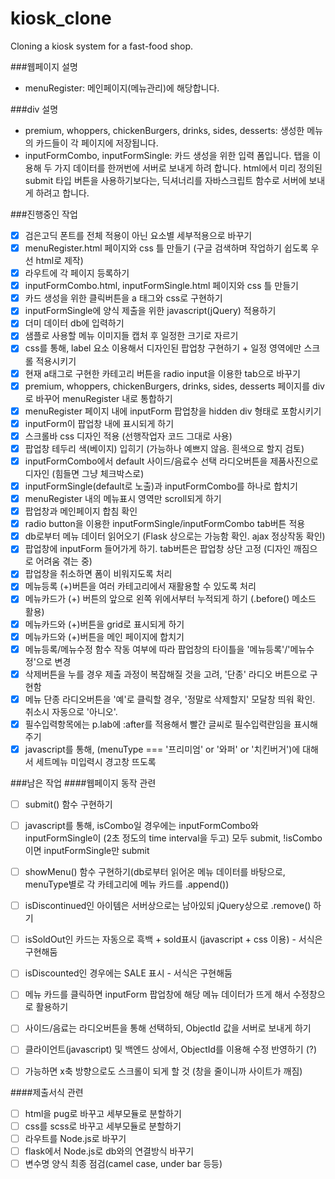 # kiosk_clone
 Cloning a kiosk system for a fast-food shop.

###웹페이지 설명
- menuRegister: 메인페이지(메뉴관리)에 해당합니다.

###div 설명
- premium, whoppers, chickenBurgers, drinks, sides, desserts: 생성한 메뉴의 카드들이 각 페이지에 저장됩니다.
- inputFormCombo, inputFormSingle: 카드 생성을 위한 입력 폼입니다. 탭을 이용해 두 가지 데이터를 한꺼번에 서버로 보내게 하려 합니다. html에서 미리 정의된 submit 타입 버튼을 사용하기보다는, 딕셔너리를 자바스크립트 함수로 서버에 보내게 하려고 합니다.

###진행중인 작업
- [x] 검은고딕 폰트를 전체 적용이 아닌 요소별 세부적용으로 바꾸기
- [x] menuRegister.html 페이지와 css 틀 만들기 (구글 검색하며 작업하기 쉽도록 우선 html로 제작)
- [x] 라우트에 각 페이지 등록하기
- [x] inputFormCombo.html, inputFormSingle.html 페이지와 css 틀 만들기 
- [x] 카드 생성을 위한 클릭버튼을 a 태그와 css로 구현하기
- [x] inputFormSingle에 양식 제출을 위한 javascript(jQuery) 적용하기
- [x] 더미 데이터 db에 입력하기
- [x] 샘플로 사용할 메뉴 이미지들 캡처 후 일정한 크기로 자르기
- [x] css를 통해, label 요소 이용해서 디자인된 팝업창 구현하기 + 일정 영역에만 스크롤 적용시키기
- [x] 현재 a태그로 구현한 카테고리 버튼을 radio input을 이용한 tab으로 바꾸기
- [x] premium, whoppers, chickenBurgers, drinks, sides, desserts 페이지를 div로 바꾸어 menuRegister 내로 통합하기
- [x] menuRegister 페이지 내에 inputForm 팝업창을 hidden div 형태로 포함시키기 
- [x] inputForm이 팝업창 내에 표시되게 하기
- [x] 스크롤바 css 디자인 적용 (선행작업자 코드 그대로 사용)
- [x] 팝업창 테두리 색(베이지) 입히기 (가능하나 예쁘지 않음. 흰색으로 할지 검토)
- [x] inputFormCombo에서 default 사이드/음료수 선택 라디오버튼을 제품사진으로 디자인 (힘들면 그냥 체크박스로) 
- [x] inputFormSingle(default로 노출)과 inputFormCombo를 하나로 합치기 
- [x] menuRegister 내의 메뉴표시 영역만 scroll되게 하기
- [x] 팝업창과 메인페이지 합침 확인
- [x] radio button을 이용한 inputFormSingle/inputFormCombo tab버튼 적용
- [x] db로부터 메뉴 데이터 읽어오기 (Flask 상으로는 가능함 확인. ajax 정상작동 확인)
- [x] 팝업창에 inputForm 들어가게 하기. tab버튼은 팝업창 상단 고정 (디자인 깨짐으로 어려움 겪는 중)
- [x] 팝업창을 취소하면 폼이 비워지도록 처리
- [x] 메뉴등록 (+)버튼을 여러 카테고리에서 재활용할 수 있도록 처리
- [x] 메뉴카드가 (+) 버튼의 앞으로 왼쪽 위에서부터 누적되게 하기 (.before() 메소드 활용)
- [x] 메뉴카드와 (+)버튼을 grid로 표시되게 하기
- [x] 메뉴카드와 (+)버튼을 메인 페이지에 합치기
- [x] 메뉴등록/메뉴수정 함수 작동 여부에 따라 팝업창의 타이틀을 '메뉴등록'/'메뉴수정'으로 변경
- [x] 삭제버튼을 누를 경우 제출 과정이 복잡해질 것을 고려, '단종' 라디오 버튼으로 구현함 
- [x] 메뉴 단종 라디오버튼을 '예'로 클릭할 경우, '정말로 삭제할지' 모달창 띄워 확인. 취소시 자동으로 '아니오'.
- [x] 필수입력항목에는 p.lab에 :after를 적용해서 빨간 글씨로 필수입력란임을 표시해주기
- [x] javascript를 통해, (menuType === '프리미엄' or '와퍼' or '치킨버거')에 대해서 세트메뉴 미입력시 경고창 뜨도록 

###남은 작업
####웹페이지 동작 관련
- [ ] submit() 함수 구현하기
- [ ] javascript를 통해, isCombo일 경우에는 inputFormCombo와 inputFormSingle이 (2초 정도의 time interval을 두고) 모두 submit, !isCombo이면 inputFormSingle만 submit

- [ ] showMenu() 함수 구현하기(db로부터 읽어온 메뉴 데이터를 바탕으로, menuType별로 각 카테고리에 메뉴 카드를 .append())
- [ ] isDiscontinued인 아이템은 서버상으로는 남아있되 jQuery상으로 .remove() 하기 
- [ ] isSoldOut인 카드는 자동으로 흑백 + sold표시 (javascript + css 이용) - 서식은 구현해둠
- [ ] isDiscounted인 경우에는 SALE 표시 - 서식은 구현해둠
- [ ] 메뉴 카드를 클릭하면 inputForm 팝업창에 해당 메뉴 데이터가 뜨게 해서 수정창으로 활용하기

- [ ] 사이드/음료는 라디오버튼을 통해 선택하되, ObjectId 값을 서버로 보내게 하기 
- [ ] 클라이언트(javascript) 및 백엔드 상에서, ObjectId를 이용해 수정 반영하기 (?)
- [ ] 가능하면 x축 방향으로도 스크롤이 되게 할 것 (창을 줄이니까 사이트가 깨짐)

####제출서식 관련
- [ ] html을 pug로 바꾸고 세부모듈로 분할하기
- [ ] css를 scss로 바꾸고 세부모듈로 분할하기
- [ ] 라우트를 Node.js로 바꾸기
- [ ] flask에서 Node.js로 db와의 연결방식 바꾸기
- [ ] 변수명 양식 최종 점검(camel case, under bar 등등)
